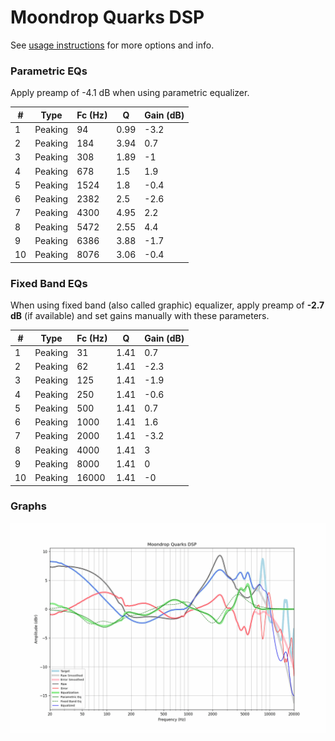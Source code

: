 # Moondrop Quarks DSP
See [usage instructions](https://github.com/jaakkopasanen/AutoEq#usage) for more options and info.

### Parametric EQs
Apply preamp of -4.1 dB when using parametric equalizer.

|   # | Type    |   Fc (Hz) |    Q |   Gain (dB) |
|-----|---------|-----------|------|-------------|
|   1 | Peaking |        94 | 0.99 |        -3.2 |
|   2 | Peaking |       184 | 3.94 |         0.7 |
|   3 | Peaking |       308 | 1.89 |        -1   |
|   4 | Peaking |       678 | 1.5  |         1.9 |
|   5 | Peaking |      1524 | 1.8  |        -0.4 |
|   6 | Peaking |      2382 | 2.5  |        -2.6 |
|   7 | Peaking |      4300 | 4.95 |         2.2 |
|   8 | Peaking |      5472 | 2.55 |         4.4 |
|   9 | Peaking |      6386 | 3.88 |        -1.7 |
|  10 | Peaking |      8076 | 3.06 |        -0.4 |

### Fixed Band EQs
When using fixed band (also called graphic) equalizer, apply preamp of **-2.7 dB** (if available) and set gains manually with these parameters.

|   # | Type    |   Fc (Hz) |    Q |   Gain (dB) |
|-----|---------|-----------|------|-------------|
|   1 | Peaking |        31 | 1.41 |         0.7 |
|   2 | Peaking |        62 | 1.41 |        -2.3 |
|   3 | Peaking |       125 | 1.41 |        -1.9 |
|   4 | Peaking |       250 | 1.41 |        -0.6 |
|   5 | Peaking |       500 | 1.41 |         0.7 |
|   6 | Peaking |      1000 | 1.41 |         1.6 |
|   7 | Peaking |      2000 | 1.41 |        -3.2 |
|   8 | Peaking |      4000 | 1.41 |         3   |
|   9 | Peaking |      8000 | 1.41 |         0   |
|  10 | Peaking |     16000 | 1.41 |        -0   |

### Graphs
![](./Moondrop%20Quarks%20DSP.png)
